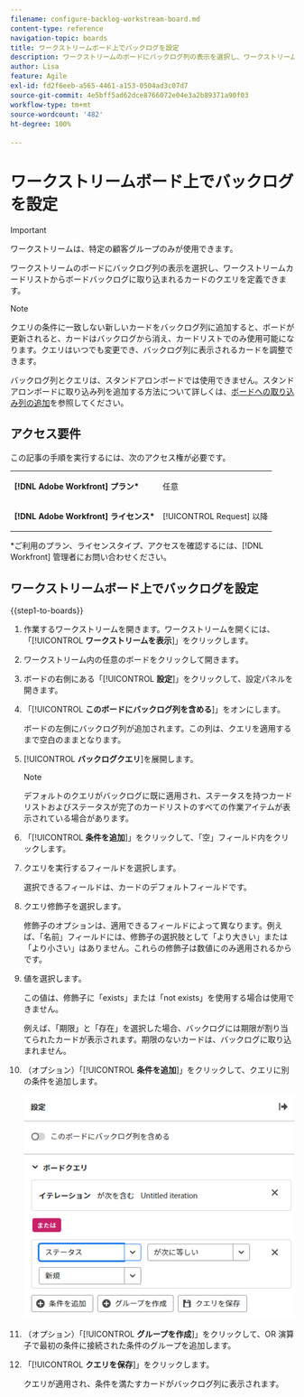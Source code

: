 ```yaml
---
filename: configure-backlog-workstream-board.md
content-type: reference
navigation-topic: boards
title: ワークストリームボード上でバックログを設定
description: ワークストリームのボードにバックログ列の表示を選択し、ワークストリームカードリストからボードバックログに取り込まれるカードのクエリを定義できます。
author: Lisa
feature: Agile
exl-id: fd2f6eeb-a565-4461-a153-0504ad3c07d7
source-git-commit: 4e5bff5ad62dce8766072e04e3a2b89371a90f03
workflow-type: tm+mt
source-wordcount: '482'
ht-degree: 100%

---
```


# ワークストリームボード上でバックログを設定

>[!IMPORTANT]
>
>ワークストリームは、特定の顧客グループのみが使用できます。

ワークストリームのボードにバックログ列の表示を選択し、ワークストリームカードリストからボードバックログに取り込まれるカードのクエリを定義できます。

>[!NOTE]
>
>クエリの条件に一致しない新しいカードをバックログ列に追加すると、ボードが更新されると、カードはバックログから消え、カードリストでのみ使用可能になります。クエリはいつでも変更でき、バックログ列に表示されるカードを調整できます。

バックログ列とクエリは、スタンドアロンボードでは使用できません。スタンドアロンボードに取り込み列を追加する方法について詳しくは、[ボードへの取り込み列の追加](/help/quicksilver/agile/use-boards-agile-planning-tools/add-intake-column-to-board.md)を参照してください。

## アクセス要件

この記事の手順を実行するには、次のアクセス権が必要です。

<table style="table-layout:auto"> 
 <col> 
 </col> 
 <col> 
 </col> 
 <tbody> 
  <tr> 
   <td role="rowheader"><strong>[!DNL Adobe Workfront] プラン*</strong></td> 
   <td> <p>任意</p> </td> 
  </tr> 
  <tr> 
   <td role="rowheader"><strong>[!DNL Adobe Workfront] ライセンス*</strong></td> 
   <td> <p>[!UICONTROL Request] 以降</p> </td> 
  </tr> 
 </tbody> 
</table>

&#42;ご利用のプラン、ライセンスタイプ、アクセスを確認するには、[!DNL Workfront] 管理者にお問い合わせください。

## ワークストリームボード上でバックログを設定

{{step1-to-boards}}

1. 作業するワークストリームを開きます。ワークストリームを開くには、「[!UICONTROL **ワークストリームを表示**]」をクリックします。
1. ワークストリーム内の任意のボードをクリックして開きます。
1. ボードの右側にある「[!UICONTROL **設定**]」をクリックして、設定パネルを開きます。
1. 「[!UICONTROL **このボードにバックログ列を含める**]」をオンにします。

   ボードの左側にバックログ列が追加されます。この列は、クエリを適用するまで空白のままとなります。

1. [!UICONTROL **バックログクエリ**]&#x200B;を展開します。

   >[!NOTE]
   >
   >デフォルトのクエリがバックログに既に適用され、ステータスを持つカードリストおよびステータスが完了のカードリストのすべての作業アイテムが表示されている場合があります。

1. 「[!UICONTROL **条件を追加**]」をクリックして、「空」フィールド内をクリックします。
1. クエリを実行するフィールドを選択します。

   選択できるフィールドは、カードのデフォルトフィールドです。

1. クエリ修飾子を選択します。

   修飾子のオプションは、適用できるフィールドによって異なります。例えば、「名前」フィールドには、修飾子の選択肢として「より大きい」または「より小さい」はありません。これらの修飾子は数値にのみ適用されるからです。

1. 値を選択します。

   この値は、修飾子に「exists」または「not exists」を使用する場合は使用できません。

   例えば、「期限」と「存在」を選択した場合、バックログには期限が割り当てられたカードが表示されます。期限のないカードは、バックログに取り込まれません。

1. （オプション）「[!UICONTROL **条件を追加**]」をクリックして、クエリに別の条件を追加します。

   ![バックログクエリ](assets/backlog-query-wrkstrm-board.png)

1. （オプション）「[!UICONTROL **グループを作成**]」をクリックして、OR 演算子で最初の条件に接続された条件のグループを追加します。
1. 「[!UICONTROL **クエリを保存**]」をクリックします。

   クエリが適用され、条件を満たすカードがバックログ列に表示されます。
